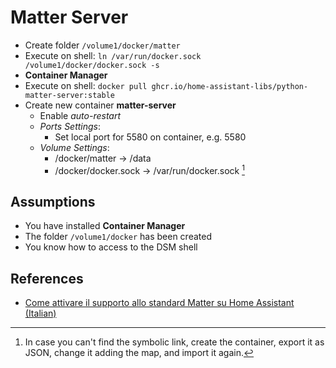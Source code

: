 # Matter Server

- Create folder `/volume1/docker/matter`
- Execute on shell: `ln /var/run/docker.sock /volume1/docker/docker.sock -s`
- **Container Manager**
- Execute on shell: `docker pull ghcr.io/home-assistant-libs/python-matter-server:stable`
- Create new container **matter-server**
    - Enable *auto-restart*
    - *Ports Settings*:
        - Set local port for 5580 on container, e.g. 5580
    - *Volume Settings*:
        - /docker/matter -> /data
        - /docker/docker.sock -> /var/run/docker.sock [^1]

[^1]: In case you can't find the symbolic link, create the container, export it as JSON, change it adding the map, and import it again.

## Assumptions

- You have installed **Container Manager**
- The folder `/volume1/docker` has been created
- You know how to access to the DSM shell

## References

- [Come attivare il supporto allo standard Matter su Home Assistant (Italian)](https://indomus.it/guide/come-attivare-il-supporto-a-matter-su-home-assistant/#docker)
